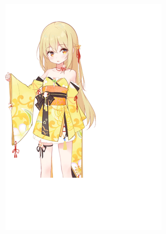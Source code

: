 <div style="position:relative; display: flex; flex-wrap: nowrap;"> 
    <img style='position:absolute; z-index:1;' src='github-metrics.svg' alt="github-metrics.svg"/>
    <img style='position:absolute; z-index:2;' src='https://raw.githubusercontent.com/keta1/keta1/main/pic/00.webp' width='300px' alt="00.webp"/>
</div> 

### Self Introduction

A college student who loves open source projects.   
***Currently Busy with school work and unavailable.***  
How to reach me: `Base64.decode("ZGV4QGxpYmFydC5zbw==")`

### Overall Status

[![Readme Card](https://github-readme-stats-one-bice.vercel.app/api?username=cinit&show_icons=true&role=OWNER,ORGANIZATION_MEMBER,COLLABORATOR)](https://github.com/anuraghazra/github-readme-stats)  
